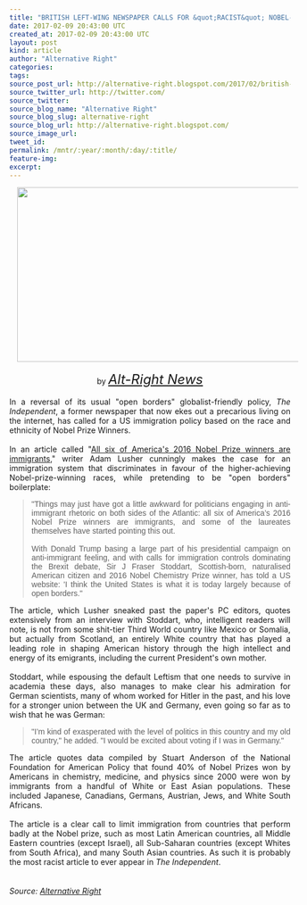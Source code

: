 ```yaml
---
title: "BRITISH LEFT-WING NEWSPAPER CALLS FOR &quot;RACIST&quot; NOBEL-PRIZE-BASED IMMIGRATION SYSTEM"
date: 2017-02-09 20:43:00 UTC
created_at: 2017-02-09 20:43:00 UTC
layout: post
kind: article
author: "Alternative Right"
categories: 
tags: 
source_post_url: http://alternative-right.blogspot.com/2017/02/british-left-wing-newspaper-calls-for.html
source_twitter_url: http://twitter.com/
source_twitter: 
source_blog_name: "Alternative Right"
source_blog_slug: alternative-right
source_blog_url: http://alternative-right.blogspot.com/
source_image_url: 
tweet_id:
permalink: /mntr/:year/:month/:day/:title/
feature-img: 
excerpt:
---
```

<div dir="ltr" style="text-align: left;"><div class="separator" style="clear: both; text-align: center;"><a href="https://4.bp.blogspot.com/-vFv4O81VCgg/WJzRs751CTI/AAAAAAAAVLk/-kgcQW2PAiQ-a3YuyBdGaeJ2O8uQUWPJgCLcB/s1600/aa0b6993ca92cb69bd71e1e0a57d7e60.jpg" style="margin-left: 1em; margin-right: 1em;"><img border="0" height="313" src="https://4.bp.blogspot.com/-vFv4O81VCgg/WJzRs751CTI/AAAAAAAAVLk/-kgcQW2PAiQ-a3YuyBdGaeJ2O8uQUWPJgCLcB/s400/aa0b6993ca92cb69bd71e1e0a57d7e60.jpg" width="550"></a></div><div style="text-align: center;"><br></div><div style="text-align: center;">by <span style="font-size: x-large;"><i><a href="http://alt-right-news.blogspot.com/">Alt-Right News</a></i></span></div><br><div style="text-align: justify;">In a reversal of its usual "open borders" globalist-friendly policy, <i>The Independent</i>, a former newspaper that now ekes out a precarious living on the internet, has called for a US immigration policy based on the race and ethnicity of Nobel Prize Winners. <br><br><a name="more"></a>In an article called "<a href="http://www.independent.co.uk/news/world/americas/nobel-prize-winners-immigrants-us-donald-trump-brexit-immigration-racism-post-referendum-racism-a7355406.html">All six of America's 2016 Nobel Prize winners are immigrants</a>," writer Adam Lusher cunningly makes the case for an immigration system that discriminates in favour of the higher-achieving Nobel-prize-winning races, while pretending to be "open borders" boilerplate:</div><blockquote class="tr_bq" style="text-align: justify;"><span style='font-family: "verdana" , sans-serif;'>"Things may just have got a little awkward for politicians engaging in anti-immigrant rhetoric on both sides of the Atlantic: all six of America’s 2016 Nobel Prize winners are immigrants, and some of the laureates themselves have started pointing this out. <br><br>With Donald Trump basing a large part of his presidential campaign on anti-immigrant feeling, and with calls for immigration controls dominating the Brexit debate, Sir J Fraser Stoddart, Scottish-born, naturalised American citizen and 2016 Nobel Chemistry Prize winner, has told a US website: 'I think the United States is what it is today largely because of open borders."</span></blockquote><div style="text-align: justify;">The article, which Lusher sneaked past the paper's PC editors, quotes extensively from an interview with Stoddart, who, intelligent readers will note, is not from some shit-tier Third World country like Mexico or Somalia, but actually from Scotland, an entirely White country that has played a leading role in shaping American history through the high intellect and energy of its emigrants, including the current President's own mother. </div><div style="text-align: justify;"><br></div><div style="text-align: justify;">Stoddart, while espousing the default Leftism that one needs to survive in academia these days, also manages to make clear his admiration for German scientists, many of whom worked for Hitler in the past, and his love for a stronger union between the UK and Germany, even going so far as to wish that he was German:</div><div style="text-align: justify;"><blockquote class="tr_bq"><span style='font-family: "verdana" , sans-serif;'>"I’m kind of exasperated with the level of politics in this country and my old country," he added. "I would be excited about voting if I was in Germany."</span></blockquote></div><div style="text-align: justify;">The article quotes data compiled by Stuart Anderson of the National Foundation for American Policy that found 40% of Nobel Prizes won by Americans in chemistry, medicine, and physics since 2000 were won by immigrants from a handful of White or East Asian populations. These included Japanese, Canadians, Germans, Austrian, Jews, and White South Africans.</div><div style="text-align: justify;"><br></div><div style="text-align: justify;">The article is a clear call to limit immigration from countries that perform badly at the Nobel prize, such as most Latin American countries, all Middle Eastern countries (except Israel), all Sub-Saharan countries (except Whites from South Africa), and many South Asian countries. As such it is probably the most racist article to ever appear in <i>The Independent</i>.<br><br><div style="text-align: center;"><span style="font-family: inherit;"> <img alt="" border="0" height="1" src="https://www.paypalobjects.com/en_US/i/scr/pixel.gif" width="1"></span></div></div></div><img src="http://feeds.feedburner.com/~r/blogspot/SBfLZ/~4/FhtDkhD06SE" height="1" width="1" alt=""><div class="">
    <i>Source: <a href="http://alternative-right.blogspot.com/">Alternative Right</a></i>
</div>
